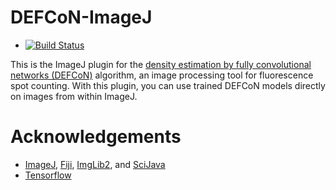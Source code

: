 # DEFCoN-ImageJ

- [![Build Status](https://travis-ci.org/LEB-EPFL/DEFCoN-ImageJ.svg?branch=master)](https://travis-ci.org/LEB-EPFL/DEFCoN-ImageJ)

This is the ImageJ plugin for the [density estimation by fully
convolutional networks (DEFCoN)](https://github.com/LEB-EPFL/DEFCoN)
algorithm, an image processing tool for fluorescence spot
counting. With this plugin, you can use trained DEFCoN models directly
on images from within ImageJ.

# Acknowledgements

- [ImageJ](http://imagej.net/ImageJ2), [Fiji](http://fiji.sc/),
  [ImgLib2](http://imglib2.net/), and [SciJava](http://scijava.org/)
- [Tensorflow](https://www.tensorflow.org/)



